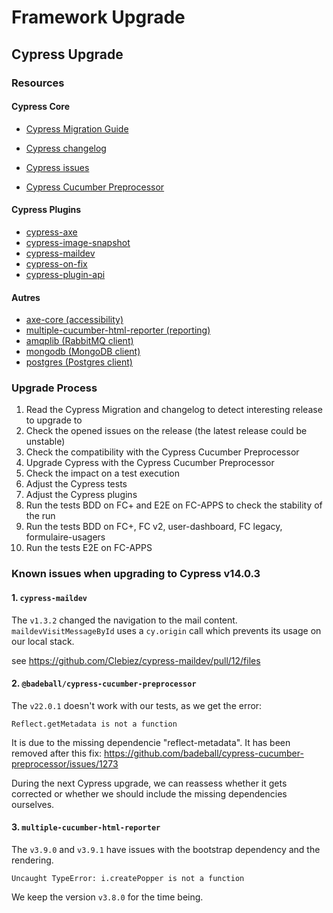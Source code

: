 # Framework Upgrade

## Cypress Upgrade

### Resources

#### Cypress Core

- [Cypress Migration Guide](https://docs.cypress.io/guides/references/migration-guide)
- [Cypress changelog](https://docs.cypress.io/guides/references/changelog)
- [Cypress issues](https://github.com/cypress-io/cypress/issues)

- [Cypress Cucumber Preprocessor](https://github.com/badeball/cypress-cucumber-preprocessor/releases)

#### Cypress Plugins

- [cypress-axe](https://yarnpkg.com/package?q=cypress-axe&name=cypress-axe)
- [cypress-image-snapshot](https://yarnpkg.com/package?q=cypress-image-snapshot&name=@simonsmith/cypress-image-snapshot)
- [cypress-maildev](https://yarnpkg.com/package?q=cypress-maildev&name=cypress-maildev)
- [cypress-on-fix](https://yarnpkg.com/package?q=cypress-on-fix&name=cypress-on-fix)
- [cypress-plugin-api](https://yarnpkg.com/package?q=cypress-plugin-api&name=cypress-plugin-api)

#### Autres

- [axe-core (accessibility)](https://github.com/dequelabs/axe-core/releases)
- [multiple-cucumber-html-reporter (reporting)](https://yarnpkg.com/package?q=multiple-cucumber-html-reporter&name=multiple-cucumber-html-reporter)
- [amqplib (RabbitMQ client)](https://yarnpkg.com/package?q=amqplib&name=amqplib)
- [mongodb (MongoDB client)](https://yarnpkg.com/package?q=%20%20%20%20mongodb&name=mongodb)
- [postgres (Postgres client)](https://yarnpkg.com/package?q=postgres&name=postgres)

### Upgrade Process

1. Read the Cypress Migration and changelog to detect interesting release to upgrade to
2. Check the opened issues on the release (the latest release could be unstable)
3. Check the compatibility with the Cypress Cucumber Preprocessor
4. Upgrade Cypress with the Cypress Cucumber Preprocessor
5. Check the impact on a test execution
6. Adjust the Cypress tests
7. Adjust the Cypress plugins
8. Run the tests BDD on FC+ and E2E on FC-APPS to check the stability of the run
9. Run the tests BDD on FC+, FC v2, user-dashboard, FC legacy, formulaire-usagers
10. Run the tests E2E on FC-APPS

### Known issues when upgrading to Cypress v14.0.3

#### 1. `cypress-maildev`

The `v1.3.2` changed the navigation to the mail content. `maildevVisitMessageById` uses a `cy.origin` call which prevents its usage on our local stack.

see https://github.com/Clebiez/cypress-maildev/pull/12/files

#### 2. `@badeball/cypress-cucumber-preprocessor`

The `v22.0.1` doesn't work with our tests, as we get the error:

`Reflect.getMetadata is not a function`

It is due to the missing dependencie "reflect-metadata". It has been removed after this fix:
https://github.com/badeball/cypress-cucumber-preprocessor/issues/1273

During the next Cypress upgrade, we can reassess whether it gets corrected or whether we should include the missing dependencies ourselves.

#### 3. `multiple-cucumber-html-reporter`

The `v3.9.0` and `v3.9.1` have issues with the bootstrap dependency and the rendering.

`Uncaught TypeError: i.createPopper is not a function`

We keep the version `v3.8.0` for the time being.
